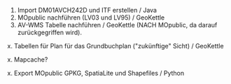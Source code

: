 1. Import DM01AVCH242D und ITF erstellen / Java
2. MOpublic nachführen (LV03 und LV95) / GeoKettle
3. AV-WMS Tabelle nachführen / GeoKettle (NACH MOpublic, da darauf zurückgegriffen wird).

x. Tabellen für Plan für das Grundbuchplan ("zukünftige" Sicht) / GeoKettle

x. Mapcache?

x. Export MOpublic GPKG, SpatiaLite und Shapefiles / Python
